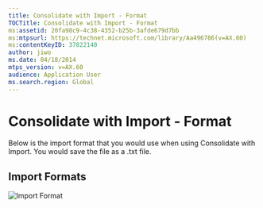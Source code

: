 ```yaml
---
title: Consolidate with Import - Format
TOCTitle: Consolidate with Import - Format
ms:assetid: 20fa98c9-4c38-4352-b25b-3afde679d7bb
ms:mtpsurl: https://technet.microsoft.com/library/Aa496786(v=AX.60)
ms:contentKeyID: 37822140
author: jiwo
ms.date: 04/18/2014
mtps_version: v=AX.60
audience: Application User
ms.search.region: Global
---
```


# Consolidate with Import - Format 

Below is the import format that you would use when using Consolidate with Import. You would save the file as a .txt file.

## Import Formats

![Import Format](./media/import_format.jpg "Import Format")
  

